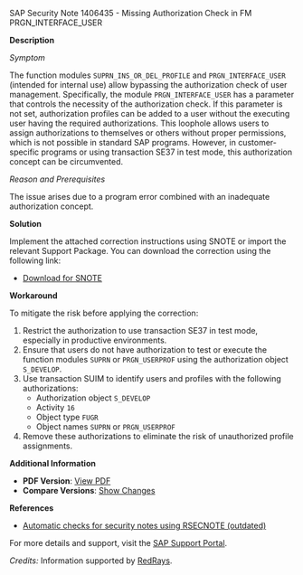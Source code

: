 SAP Security Note 1406435 - Missing Authorization Check in FM PRGN_INTERFACE_USER

**Description**

*Symptom*

The function modules `SUPRN_INS_OR_DEL_PROFILE` and `PRGN_INTERFACE_USER` (intended for internal use) allow bypassing the authorization check of user management. Specifically, the module `PRGN_INTERFACE_USER` has a parameter that controls the necessity of the authorization check. If this parameter is not set, authorization profiles can be added to a user without the executing user having the required authorizations. This loophole allows users to assign authorizations to themselves or others without proper permissions, which is not possible in standard SAP programs. However, in customer-specific programs or using transaction SE37 in test mode, this authorization concept can be circumvented.

*Reason and Prerequisites*

The issue arises due to a program error combined with an inadequate authorization concept.

**Solution**

Implement the attached correction instructions using SNOTE or import the relevant Support Package. You can download the correction using the following link:

- [Download for SNOTE](https://me.sap.com/notes/0040000008295522017)

**Workaround**

To mitigate the risk before applying the correction:

1. Restrict the authorization to use transaction SE37 in test mode, especially in productive environments.
2. Ensure that users do not have authorization to test or execute the function modules `SUPRN` or `PRGN_USERPROF` using the authorization object `S_DEVELOP`.
3. Use transaction SUIM to identify users and profiles with the following authorizations:
   - Authorization object `S_DEVELOP`
   - Activity `16`
   - Object type `FUGR`
   - Object names `SUPRN` or `PRGN_USERPROF`
4. Remove these authorizations to eliminate the risk of unauthorized profile assignments.

**Additional Information**

- **PDF Version**: [View PDF](https://me.sap.com/userapps.support.sap.com/sap/support/sfm/notes/print/0001406435?language=en-US&token=C2CDC4E158C5D84CC476DD27DD6B5ED1)
- **Compare Versions**: [Show Changes](https://me.sap.com/notesLatestChanges/0001406435/E/diff)

**References**

- [Automatic checks for security notes using RSECNOTE (outdated)](https://me.sap.com/notes/888889)

For more details and support, visit the [SAP Support Portal](https://me.sap.com/).

*Credits:* Information supported by [RedRays](https://redrays.io).